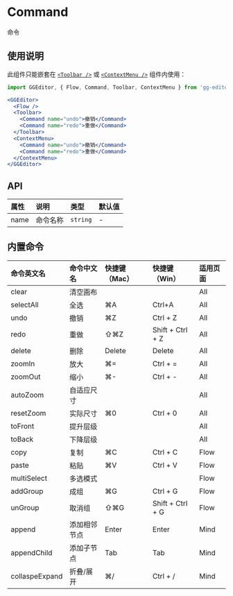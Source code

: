 # Command

命令

## 使用说明

此组件只能嵌套在 [`<Toolbar />`](toolbar.md) 或 [`<ContextMenu />`](contextMenu.md) 组件内使用： 

```jsx
import GGEditor, { Flow, Command, Toolbar, ContextMenu } from 'gg-editor';

<GGEditor>
  <Flow />
  <Toolbar>
    <Command name="undo">撤销</Command>
    <Command name="redo">重做</Command>
  </Toolbar>
  <ContextMenu>
    <Command name="undo">撤销</Command>
    <Command name="redo">重做</Command>
  </ContextMenu>
</GGEditor>
```

## API

| 属性 | 说明 | 类型 | 默认值 |
| :--- | :--- | :--- | :--- |
| name | 命令名称 | `string` | - |

## 内置命令

| 命令英文名 | 命令中文名 | 快捷键（Mac） | 快捷键（Win） | 适用页面 |
| :--- | :--- | :--- | :--- | :--- |
| clear | 清空画布 |  |  | All |
| selectAll | 全选 | ⌘A | Ctrl+A | All |
| undo | 撤销 | ⌘Z | Ctrl + Z | All |
| redo | 重做 | ⇧⌘Z | Shift + Ctrl + Z | All |
| delete | 删除 | Delete | Delete | All |
| zoomIn | 放大 | ⌘= | Ctrl + = | All |
| zoomOut | 缩小 | ⌘- | Ctrl + - | All |
| autoZoom | 自适应尺寸 |  |  | All |
| resetZoom | 实际尺寸 | ⌘0 | Ctrl + 0 | All |
| toFront | 提升层级 |  |  | All |
| toBack | 下降层级 |  |  | All |
| copy | 复制 | ⌘C | Ctrl + C | Flow |
| paste | 粘贴 | ⌘V | Ctrl + V | Flow |
| multiSelect | 多选模式 |  |  | Flow |
| addGroup | 成组 | ⌘G | Ctrl + G | Flow |
| unGroup | 取消组 | ⇧⌘G | Shift + Ctrl + G | Flow |
| append | 添加相邻节点 | Enter | Enter | Mind |
| appendChild | 添加子节点 | Tab | Tab | Mind |
| collaspeExpand | 折叠/展开 | ⌘/ | Ctrl + / | Mind |